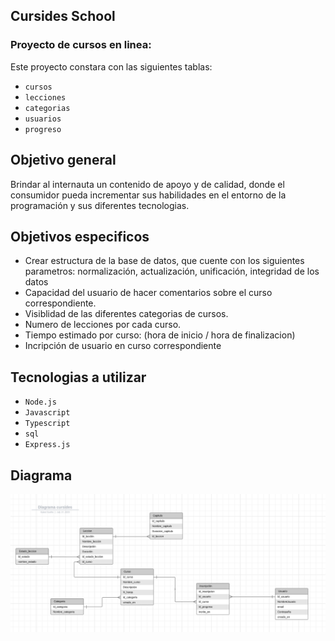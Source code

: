 ## Cursides School

### Proyecto de cursos en linea:
Este proyecto constara con las siguientes tablas: 
- ``cursos``
- ``lecciones``
- ``categorias``
- ``usuarios``
- ``progreso``

## Objetivo general
Brindar al internauta un contenido de apoyo y de calidad, donde el consumidor pueda incrementar sus habilidades en el entorno de la programación y sus diferentes tecnologias.

## Objetivos especificos
- Crear estructura de la base de datos, que cuente con los siguientes parametros: normalización, actualización, unificación, integridad de los datos
- Capacidad del usuario de hacer comentarios sobre el curso correspondiente.
- Visiblidad de las diferentes categorias de cursos.
- Numero de lecciones por cada curso.
- Tiempo estimado por curso: (hora de inicio / hora de finalizacion)
- Incripción de usuario en curso correspondiente

## Tecnologias a utilizar 
- ``Node.js``
- ``Javascript``
- ``Typescript``
- ``sql``
- ``Express.js``	


## Diagrama 
<img src="diagram/diagram.png">